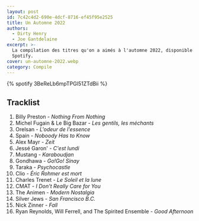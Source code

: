 ```yaml
---
layout: post
id: 7c42c4d2-690e-4dcf-8716-ef45f95e2525
title: Un Automne 2022
authors:
  - Dirty Henry
  - Joe Gantdelaine
excerpt: >-
  La compilation des titres qu'on a aimés à l'automne 2022, disponible sur
  Spotify.
cover: un-automne-2022.webp
category: Compile
---
```


{% spotify 3BeReLb6mpTPGl51ZTdBii %}

## Tracklist

1. Billy Preston - _Nothing From Nothing_
1. Michel Fugain & Le Big Bazar - _Les gentils, les méchants_
1. Orelsan - _L'odeur de l'essence_
1. Spain - _Noboody Has to Know_
1. Alex Mayr - _Zeit_
1. Jessé Garon' - _C'est lundi_
1. Mustang - _Karaboudjan_
1. Gondhawa - _Go!Go! Sinay_
1. Taraka - _Psychocastle_
1. Clio - _Éric Rohmer est mort_
1. Charles Trenet - _Le Soleil et la lune_
1. CMAT - _I Don't Really Care for You_
1. The Animen - _Modern Nostalgia_
1. Silver Jews - _San Francisco B.C._
1. Nick Zinner - _Fall_
1. Ryan Reynolds, Will Ferrell, and The Spirited Ensemble - _Good Afternoon_
